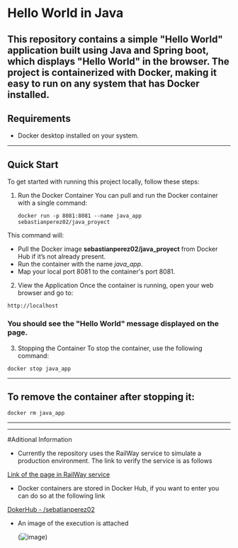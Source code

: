 
# Hello World in Java
**This repository contains a simple "Hello World" application built using Java and Spring boot, which displays "Hello World" in the browser. The project is containerized with Docker, making it easy to run on any system that has Docker installed.**
---
## Requirements
- Docker desktop installed on your system.

---
## Quick Start
To get started with running this project locally, follow these steps:

1. Run the Docker Container
You can pull and run the Docker container with a single command:

   ~~~
   docker run -p 8081:8081 --name java_app sebastianperez02/java_proyect
   ~~~
This command will:

- Pull the Docker image **sebastianperez02/java_proyect** from Docker Hub if it’s not already present.
- Run the container with the name *java_app*.
- Map your local port 8081 to the container's port 8081.

2. View the Application
Once the container is running, open your web browser and go to:

~~~
http://localhost
~~~
### You should see the "Hello World" message displayed on the page.

3. Stopping the Container
To stop the container, use the following command:

~~~
docker stop java_app
~~~
---
## To remove the container after stopping it:

~~~
docker rm java_app
~~~
---
---
#Aditional Information
   - Currently the repository uses the RailWay service to simulate a production environment. 
      The link to verify the service is as follows
     
  [Link of the page in RailWay service](https://helloworldjavaspringboot-production.up.railway.app/) 

   - Docker containers are stored in Docker Hub, if you want to enter you can do so at the following link
     
   [DokerHub - /sebatianperez02](https://hub.docker.com/?_gl=1*1fklqy0*_gcl_au*MTQxMTU2MzM4LjE3MzExMjY0Mjc.*_ga*NzMzMTc2MDUuMTcyMjMwODM5Mg..*_ga_XJWPQMJYHQ*MTczMTI5MTE1OC4xMC4xLjE3MzEyOTE0OTYuNDUuMC4w)


   - An image of the execution is attached


      (![image](https://github.com/user-attachments/assets/f6299f82-eb93-43b6-b979-18fba734089a))

